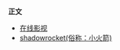 **正文**         

* [在线影视](http://me.sbb.zone:8210/index.php/%e5%9c%a8%e7%ba%bf%e5%bd%b1%e8%a7%86/)                 
* [shadowrocket(俗称：小火箭)](http://me.sbb.zone:8210/index.php/shadowrocket%e4%bf%97%e7%a7%b0%ef%bc%9a%e5%b0%8f%e7%81%ab%e7%ae%ad/)           
